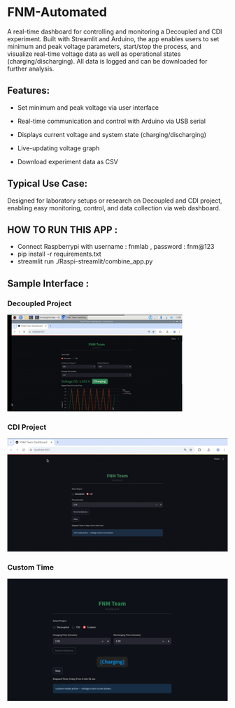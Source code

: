 # FNM-Automated
A real-time dashboard for controlling and monitoring a Decoupled and CDI experiment.
Built with Streamlit and Arduino, the app enables users to set minimum and peak voltage parameters, start/stop the process, and visualize real-time voltage data as well as operational states (charging/discharging).
All data is logged and can be downloaded for further analysis.

## Features:

- Set minimum and peak voltage via user interface

- Real-time communication and control with Arduino via USB serial

- Displays current voltage and system state (charging/discharging)

- Live-updating voltage graph

- Download experiment data as CSV

## Typical Use Case:
Designed for laboratory setups or research on Decoupled and CDI project, enabling easy monitoring, control, and data collection via web dashboard.

## HOW TO RUN THIS APP :
- Connect Raspberrypi with username : fnmlab , password : fnm@123
- pip install -r requirements.txt
- streamlit run ./Raspi-streamlit/combine_app.py

## Sample Interface :
### Decoupled Project
![Demo](assets/decoupled.gif)

### CDI Project
![App Screenshot](assets/cdi_cap.jpg)

### Custom Time
![App Screenshot](assets/custom.PNG)
